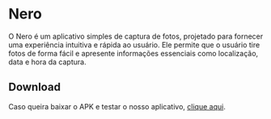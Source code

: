 # Nero

O Nero é um aplicativo simples de captura de fotos, projetado para fornecer uma experiência intuitiva e rápida ao usuário. Ele permite que o usuário tire fotos de forma fácil e apresente informações essenciais como localização, data e hora da captura.

## Download

Caso queira baixar o APK e testar o nosso aplicativo, [clique aqui](https://expo.dev/accounts/fantta8820/projects/nero/builds/67de4396-f159-4fec-bec2-8872972d044c).